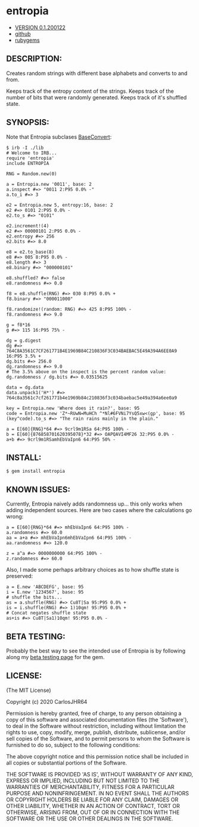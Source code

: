 # entropia

* [VERSION 0.1.200122](https://github.com/carlosjhr64/entropia/releases)
* [github](https://www.github.com/carlosjhr64/entropia)
* [rubygems](https://rubygems.org/gems/entropia)

## DESCRIPTION:

Creates random strings with different base alphabets and
converts to and from.

Keeps track of the entropy content of the strings.
Keeps track of the number of bits that were randomly generated.
Keeps track of it's shuffled state.

## SYNOPSIS:

Note that Entropia subclases [BaseConvert](https://www.github.com/carlosjhr64/base_convert):

    $ irb -I ./lib 
    # Welcome to IRB...
    require 'entropia'
    include ENTROPIA

    RNG = Random.new(0)

    a = Entropia.new '0011', base: 2
    a.inspect #=> "0011 2:P95 0.0% -"
    a.to_i #=> 3

    e2 = Entropia.new 5, entropy:16, base: 2
    e2 #=> 0101 2:P95 0.0% -
    e2.to_s #=> "0101"

    e2.increment!(4)
    e2 #=> 00000101 2:P95 0.0% -
    e2.entropy #=> 256
    e2.bits #=> 8.0

    e8 = e2.to_base(8)
    e8 #=> 005 8:P95 0.0% -
    e8.length #=> 3
    e8.binary #=> "000000101"

    e8.shuffled? #=> false
    e8.randomness #=> 0.0

    f8 = e8.shuffle(RNG) #=> 030 8:P95 0.0% +
    f8.binary #=> "000011000"

    f8.randomize!(random: RNG) #=> 425 8:P95 100% -
    f8.randomness #=> 9.0

    g = f8*16
    g #=> 115 16:P95 75% -

    dg = g.digest
    dg #=> 764C8A3561C7CF261771B4E1969B84C210836F3C034BAEBAC5E49A394A6EE0A9 16:P95 3.5% +
    dg.bits #=> 256.0
    dg.randomness #=> 9.0
    # The 3.5% above on the inspect is the percent random value:
    dg.randomness / dg.bits #=> 0.03515625

    data = dg.data
    data.unpack1('H*') #=> 764c8a3561c7cf261771b4e1969b84c210836f3c034baebac5e49a394a6ee0a9

    key = Entropia.new 'Where does it rain?', base: 95
    code = Entropia.new 'Z*~RUwN=MuHCh ^*Nl#6FVNi7YsQ5xw<(gp', base: 95
    (key^code).to_s #=> "The rain rains mainly in the plain."

    a = E[60]{RNG}*64 #=> 9crl9m1RSa 64:P95 100% -
    b = E[60]{876858701620395078}*32 #=> OAPQAVI4MF26 32:P95 0.0% -
    a+b #=> 9crl9m1RSamhEbVaIpn6 64:P95 50% -

## INSTALL:

    $ gem install entropia

## KNOWN ISSUES:

Currently, Entropia naively adds randomness up...
this only works when adding independent sources.
Here are two cases where the calculations go wrong:

    a = E[60]{RNG}*64 #=> mhEbVaIpn6 64:P95 100% -
    a.randomness #=> 60.0
    aa = a+a #=> mhEbVaIpn6mhEbVaIpn6 64:P95 100% -
    aa.randomness #=> 120.0

    z = a^a #=> 0000000000 64:P95 100% -
    z.randomness #=> 60.0

Also, I made some perhaps arbitrary choices as to how shuffle state is preserved:

    a = E.new 'ABCDEFG', base: 95
    i = E.new '1234567', base: 95
    # shuffle the bits...
    as = a.shuffle(RNG) #=> Cu8T|Sa 95:P95 0.0% +
    is = i.shuffle(RNG) #=> 1)10qm! 95:P95 0.0% +
    # Concat negates shuffle state
    as+is #=> Cu8T|Sa1)10qm! 95:P95 0.0% -

## BETA TESTING:

Probably the best way to see the intended use of Entropia
is by following along my [beta testing page](BETA_TESTING.md) for the gem.

## LICENSE:

(The MIT License)

Copyright (c) 2020 CarlosJHR64

Permission is hereby granted, free of charge, to any person obtaining
a copy of this software and associated documentation files (the
'Software'), to deal in the Software without restriction, including
without limitation the rights to use, copy, modify, merge, publish,
distribute, sublicense, and/or sell copies of the Software, and to
permit persons to whom the Software is furnished to do so, subject to
the following conditions:

The above copyright notice and this permission notice shall be
included in all copies or substantial portions of the Software.

THE SOFTWARE IS PROVIDED 'AS IS', WITHOUT WARRANTY OF ANY KIND,
EXPRESS OR IMPLIED, INCLUDING BUT NOT LIMITED TO THE WARRANTIES OF
MERCHANTABILITY, FITNESS FOR A PARTICULAR PURPOSE AND NONINFRINGEMENT.
IN NO EVENT SHALL THE AUTHORS OR COPYRIGHT HOLDERS BE LIABLE FOR ANY
CLAIM, DAMAGES OR OTHER LIABILITY, WHETHER IN AN ACTION OF CONTRACT,
TORT OR OTHERWISE, ARISING FROM, OUT OF OR IN CONNECTION WITH THE
SOFTWARE OR THE USE OR OTHER DEALINGS IN THE SOFTWARE.
